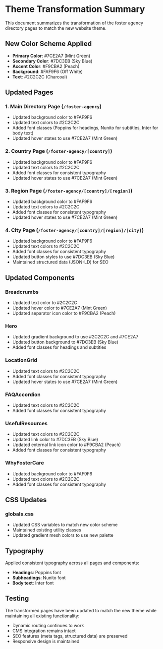 # Theme Transformation Summary

This document summarizes the transformation of the foster agency directory pages to match the new website theme.

## New Color Scheme Applied

- **Primary Color**: #7CE2A7 (Mint Green)
- **Secondary Color**: #7DC3EB (Sky Blue)
- **Accent Color**: #F9CBA2 (Peach)
- **Background**: #FAF9F6 (Off White)
- **Text**: #2C2C2C (Charcoal)

## Updated Pages

### 1. Main Directory Page (`/foster-agency`)
- Updated background color to #FAF9F6
- Updated text colors to #2C2C2C
- Added font classes (Poppins for headings, Nunito for subtitles, Inter for body text)
- Updated hover states to use #7CE2A7 (Mint Green)

### 2. Country Page (`/foster-agency/[country]`)
- Updated background color to #FAF9F6
- Updated text colors to #2C2C2C
- Added font classes for consistent typography
- Updated hover states to use #7CE2A7 (Mint Green)

### 3. Region Page (`/foster-agency/[country]/[region]`)
- Updated background color to #FAF9F6
- Updated text colors to #2C2C2C
- Added font classes for consistent typography
- Updated hover states to use #7CE2A7 (Mint Green)

### 4. City Page (`/foster-agency/[country]/[region]/[city]`)
- Updated background color to #FAF9F6
- Updated text colors to #2C2C2C
- Added font classes for consistent typography
- Updated button styles to use #7DC3EB (Sky Blue)
- Maintained structured data (JSON-LD) for SEO

## Updated Components

### Breadcrumbs
- Updated text color to #2C2C2C
- Updated hover color to #7CE2A7 (Mint Green)
- Updated separator icon color to #F9CBA2 (Peach)

### Hero
- Updated gradient background to use #2C2C2C and #7CE2A7
- Updated button background to #7DC3EB (Sky Blue)
- Added font classes for headings and subtitles

### LocationGrid
- Updated text colors to #2C2C2C
- Added font classes for consistent typography
- Updated hover states to use #7CE2A7 (Mint Green)

### FAQAccordion
- Updated text colors to #2C2C2C
- Added font classes for consistent typography

### UsefulResources
- Updated text colors to #2C2C2C
- Updated link color to #7DC3EB (Sky Blue)
- Updated external link icon color to #F9CBA2 (Peach)
- Added font classes for consistent typography

### WhyFosterCare
- Updated background color to #FAF9F6
- Updated text colors to #2C2C2C
- Added font classes for consistent typography

## CSS Updates

### globals.css
- Updated CSS variables to match new color scheme
- Maintained existing utility classes
- Updated gradient mesh colors to use new palette

## Typography

Applied consistent typography across all pages and components:
- **Headings**: Poppins font
- **Subheadings**: Nunito font
- **Body text**: Inter font

## Testing

The transformed pages have been updated to match the new theme while maintaining all existing functionality:
- Dynamic routing continues to work
- CMS integration remains intact
- SEO features (meta tags, structured data) are preserved
- Responsive design is maintained